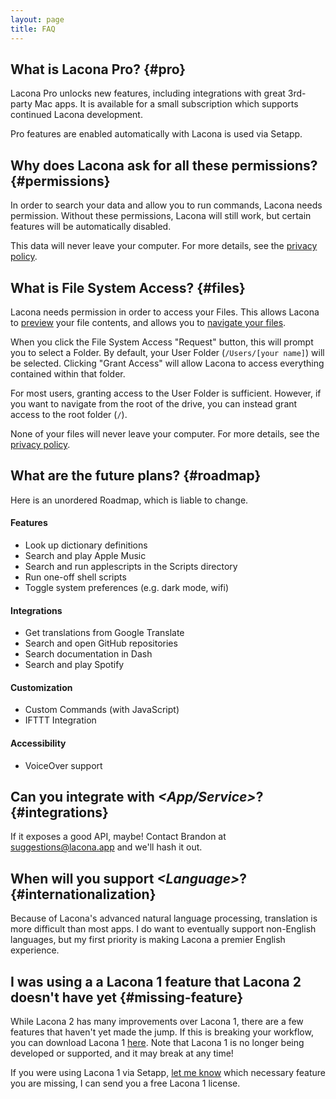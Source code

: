 ```yaml
---
layout: page
title: FAQ
---
```


## What is Lacona Pro? {#pro}

Lacona Pro unlocks new features, including integrations with great 3rd-party Mac apps. It is available for a small subscription which supports continued Lacona development.

Pro features are enabled automatically with Lacona is used via Setapp.

## Why does Lacona ask for all these permissions?  {#permissions}

In order to search your data and allow you to run commands, Lacona needs permission. Without these permissions, Lacona will still work, but certain features will be automatically disabled.

This data will never leave your computer. For more details, see the [privacy policy](/privacy).

## What is File System Access?  {#files}

Lacona needs permission in order to access your Files. This allows Lacona to [preview](/guide#previews) your file contents, and allows you to [navigate your files](/guide#path-navigation).

When you click the File System Access "Request" button, this will prompt you to select a Folder. By default, your User Folder (`/Users/[your name]`) will be selected. Clicking "Grant Access" will allow Lacona to access everything contained within that folder.

For most users, granting access to the User Folder is sufficient. However, if you want to navigate from the root of the drive, you can instead grant access to the root folder (`/`).

None of your files will never leave your computer. For more details, see the [privacy policy](/privacy).

## What are the future plans?  {#roadmap}

Here is an unordered Roadmap, which is liable to change.

#### Features

- Look up dictionary definitions
- Search and play Apple Music
- Search and run applescripts in the Scripts directory
- Run one-off shell scripts
- Toggle system preferences (e.g. dark mode, wifi)

#### Integrations

- Get translations from Google Translate
- Search and open GitHub repositories
- Search documentation in Dash
- Search and play Spotify

#### Customization

- Custom Commands (with JavaScript)
- IFTTT Integration

#### Accessibility

- VoiceOver support

## Can you integrate with _\<App/Service\>_?  {#integrations}

If it exposes a good API, maybe! Contact Brandon at [suggestions@lacona.app](mailto:suggestions@lacona.app) and we'll hash it out.

## When will you support _\<Language\>_? {#internationalization}

Because of Lacona's advanced natural language processing, translation is more difficult than most apps. I do want to eventually support non-English languages, but my first priority is making Lacona a premier English experience.

## I was using a a Lacona 1 feature that Lacona 2 doesn't have yet {#missing-feature}

While Lacona 2 has many improvements over Lacona 1, there are a few features that haven't yet made the jump. If this is breaking your workflow, you can download Lacona 1 [here](https://download.lacona.io/packages/latest/Lacona.zip). Note that Lacona 1 is no longer being developed or supported, and it may break at any time!

If you were using Lacona 1 via Setapp, [let me know](mailto:brandonhorst@lacona.app?subject=Lacona%202%20is%20missing%20a%20feature) which necessary feature you are missing, I can send you a free Lacona 1 license.
